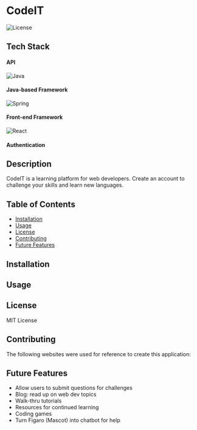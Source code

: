 [//]: # (Edit, add pictures, Tech Stack- turn into a table)
# CodeIT

![License](https://img.shields.io/badge/License-MIT-blue.svg)

## Tech Stack
#### API
![Java](https://img.shields.io/badge/java-%23ED8B00.svg?style=for-the-badge&logo=openjdk&logoColor=white) 
#### Java-based Framework
![Spring](https://img.shields.io/badge/spring-%236DB33F.svg?style=for-the-badge&logo=spring&logoColor=white)
#### Front-end Framework
![React](https://img.shields.io/badge/react-%2320232a.svg?style=for-the-badge&logo=react&logoColor=%2361DAFB)
#### Authentication


## Description

CodeIT is a learning platform for web developers. Create an account to challenge your skills and learn new languages. 

## Table of Contents

- [Installation](#installation)
- [Usage](#usage)
- [License](#license)
- [Contributing](#contributing)
- [Future Features](#future-features)

## Installation

## Usage

## License

MIT License

## Contributing

The following websites were used for reference to create this application:<br />



## Future Features

- Allow users to submit questions for challenges
- Blog: read up on web dev topics
- Walk-thru tutorials
- Resources for continued learning
- Coding games
- Turn Figaro (Mascot) into chatbot for help

